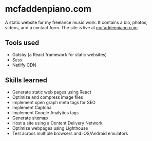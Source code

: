 # mcfaddenpiano.com

A static website for my freelance music work. It contains a bio, photos, videos, and a contact form. The site is live at [mcfaddenpiano.com](https://mcfaddenpiano.com).

## Tools used

- Gatsby (a React framework for static websites)
- Sass
- Netlify CDN

## Skills learned

- Generate static web pages using React
- Optimize and compress image files
- Implement open graph meta tags for SEO
- Implement Captcha
- Implement Google Analytics tags
- Generate sitemap
- Host a site using a Content Delivery Network
- Optimize webpages using Lighthouse
- Test across multiple browsers and iOS/Android emulators
